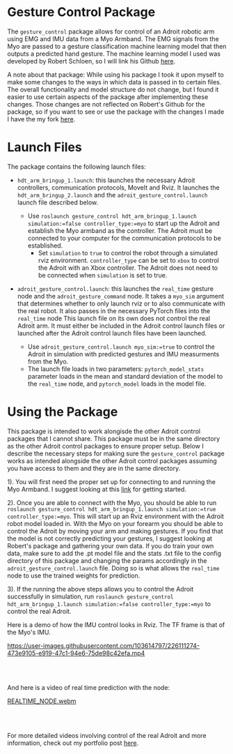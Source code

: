 # Gesture Control Package

The `gesture_control` package allows for control of an Adroit robotic arm using EMG and IMU data from a Myo Armband. The EMG signals from the Myo are passed to a gesture classification machine learning model that then outputs a predicted hand gesture. The machine learning model I used was developed by Robert Schloen, so I will link his Github [here](https://github.com/rschloen/semg_control).

A note about that package: While using his package I took it upon myself to make some changes to the ways in which data is passed in to certain files. The overall functionality and model structure do not change, but I found it easier to use certain aspects of the package after implementing these changes. Those changes are not reflected on Robert's Github for the package, so if you want to see or use the package with the changes I made I have the my fork [here](https://github.com/allan-gc/myo_gestures). 

# Launch Files
The package contains the following launch files:

* `hdt_arm_bringup_1.launch`: this launches the necessary Adroit controllers, communication protocols, MoveIt and Rviz. It launches the `hdt_arm_bringup_2.launch` and the `adroit_gesture_control.launch` launch file described below.
   * Use `roslaunch gesture_control hdt_arm_bringup_1.launch simulation:=false controller_type:=myo` to start up the Adroit and establish the Myo armband as the controller. The Adroit must be connected to your computer for the communication protocols to be established. 
      * Set `simulation` to `true` to control the robot through a simulated rviz environment. `controller_type` can be set to `xbox` to control the Adroit with an Xbox controller. The Adroit does not need to be connected when `simulation` is set to true.
      
* `adroit_gesture_control.launch`: this launches the `real_time` gesture node and the `adroit_gesture_command` node. It takes a `myo_sim` argument that determines whether to only launch rviz or to also communicate with the real robot. It also passes in the necessary PyTorch files into the `real_time` node This launch file on its own does not control the real Adroit arm. It must either be included in the Adroit control launch files or launched after the Adroit control launch files have been launched. 
    * Use `adroit_gesture_control.launch myo_sim:=true` to control the Adroit in simulation with predicted gestures and IMU measurments from the Myo. 
    * The launch file loads in two parameters: `pytorch_model_stats` parameter loads in the mean and standard deviation of the model to the `real_time` node, and `pytorch_model` loads in the model file.
     

# Using the Package

This package is intended to work alongisde the other Adroit control packages that I cannot share. This package must be in the same directory as the other Adroit control packages to ensure proper setup. Below I describe the necessary steps for making sure the `gesture_control` package works as intended alongside the other Adroit control packages assuming you have access to them and they are in the same directory. 

1). You will first need the proper set up for connecting to and running the Myo Armband. I suggest looking at this [link](http://www.fernandocosentino.net/pyoconnect/) for getting started. 

2). Once you are able to connect with the Myo, you should be able to run `roslaunch gesture_control hdt_arm_bringup_1.launch simulation:=true controller_type:=myo`. This will start up an Rviz environment with the Adroit robot model loaded in. With the Myo on your forearm you should be able to control the Adroit by moving your arm and making gestures. If you find that the model is not correctly predicting your gestures, I suggest looking at Robert's package and gathering your own data. If you do train your own data, make sure to add the .pt model file and the stats .txt file to the config directory of this package and changing the params accordingly in the `adroit_gesture_control.launch` file.  Doing so is what allows the `real_time` node to use the trained weights for prediction. 

3). If the running the above steps allows you to control the Adroit successfully in simulation, run `roslaunch gesture_control hdt_arm_bringup_1.launch simulation:=false controller_type:=myo` to control the real Adroit. 

Here is a demo of how the IMU control looks in Rviz. The TF frame is that of the Myo's IMU.

https://user-images.githubusercontent.com/103614797/226111274-473e9105-e919-47c1-94e6-75de98c42efa.mp4




<br>
<br/>

And here is a video of real time prediction with the node:


[REALTIME_NODE.webm](https://user-images.githubusercontent.com/103614797/226111660-7e2f8179-795a-4b84-aff8-ab8f2482efb0.webm)

<br>
<br/>

For more detailed videos involving control of the real Adroit and more information, check out my portfolio post [here](https://allan-gc.github.io/Adroit.html).


